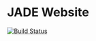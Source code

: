 # JADE Website

[![Build Status](https://travis-ci.org/mozhgan-kch/JADE.svg?branch=master)](https://travis-ci.org/mozhgan-kch/JADE)

